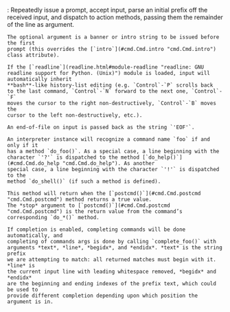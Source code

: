 :   Repeatedly issue a prompt, accept input, parse an initial prefix off the
    received input, and dispatch to action methods, passing them the remainder of
    the line as argument.

    The optional argument is a banner or intro string to be issued before the first
    prompt (this overrides the [`intro`](#cmd.Cmd.intro "cmd.Cmd.intro") class attribute).

    If the [`readline`](readline.html#module-readline "readline: GNU readline support for Python. (Unix)") module is loaded, input will automatically inherit
    **bash**-like history-list editing (e.g. `Control`-`P` scrolls back
    to the last command, `Control`-`N` forward to the next one, `Control`-`F`
    moves the cursor to the right non-destructively, `Control`-`B` moves the
    cursor to the left non-destructively, etc.).

    An end-of-file on input is passed back as the string `'EOF'`.

    An interpreter instance will recognize a command name `foo` if and only if it
    has a method `do_foo()`. As a special case, a line beginning with the
    character `'?'` is dispatched to the method [`do_help()`](#cmd.Cmd.do_help "cmd.Cmd.do_help"). As another
    special case, a line beginning with the character `'!'` is dispatched to the
    method `do_shell()` (if such a method is defined).

    This method will return when the [`postcmd()`](#cmd.Cmd.postcmd "cmd.Cmd.postcmd") method returns a true value.
    The *stop* argument to [`postcmd()`](#cmd.Cmd.postcmd "cmd.Cmd.postcmd") is the return value from the command’s
    corresponding `do_*()` method.

    If completion is enabled, completing commands will be done automatically, and
    completing of commands args is done by calling `complete_foo()` with
    arguments *text*, *line*, *begidx*, and *endidx*. *text* is the string prefix
    we are attempting to match: all returned matches must begin with it. *line* is
    the current input line with leading whitespace removed, *begidx* and *endidx*
    are the beginning and ending indexes of the prefix text, which could be used to
    provide different completion depending upon which position the argument is in.